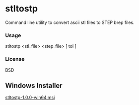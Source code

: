 # stltostp
Command line utility to convert ascii stl files to STEP brep files.

### Usage
stltostp <stl_file> <step_file> \[ tol <value> \]
  
### License 
BSD

## Windows Installer
[stltostp-1.0.0-win64.msi](https://github.com/slugdev/stltostp/releases/download/v1.0/stltostp-1.0.0-win64.msi)
